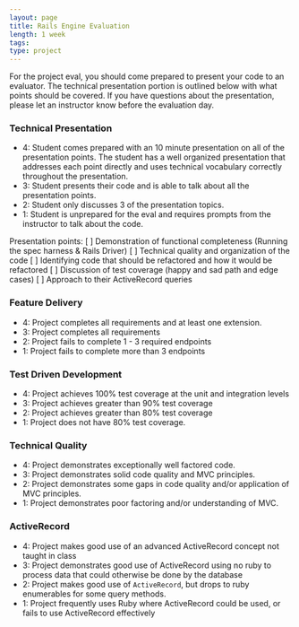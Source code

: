 ```yaml
---
layout: page
title: Rails Engine Evaluation
length: 1 week
tags:
type: project
---
```


For the project eval, you should come prepared to present your code to an evaluator.
The technical presentation portion is outlined below with what points should be covered. If you have questions about the presentation, please let an instructor know before the evaluation day.


### Technical Presentation

* 4: Student comes prepared with an 10 minute presentation on all of the presentation points. The student has a well organized presentation that addresses each point directly and uses technical vocabulary correctly throughout the presentation. 
* 3: Student presents their code and is able to talk about all the presentation points.
* 2: Student only discusses 3 of the presentation topics.
* 1: Student is unprepared for the eval and requires prompts from the instructor to talk about the code.

Presentation points:
  [ ] Demonstration of functional completeness (Running the spec harness & Rails Driver)
  [ ] Technical quality and organization of the code
  [ ] Identifying code that should be refactored and how it would be refactored
  [ ] Discussion of test coverage (happy and sad path and edge cases)
  [ ] Approach to their ActiveRecord queries

### Feature Delivery

* 4: Project completes all requirements and at least one extension.
* 3: Project completes all requirements
* 2: Project fails to complete 1 - 3 required endpoints
* 1: Project fails to complete more than 3 endpoints

### Test Driven Development

* 4: Project achieves 100% test coverage at the unit and integration levels
* 3: Project achieves greater than 90% test coverage
* 2: Project achieves greater than 80% test coverage
* 1: Project does not have 80% test coverage.

### Technical Quality

* 4: Project demonstrates exceptionally well factored code.
* 3: Project demonstrates solid code quality and MVC principles.
* 2: Project demonstrates some gaps in code quality and/or application of MVC principles.
* 1: Project demonstrates poor factoring and/or understanding of MVC.

### ActiveRecord

* 4: Project makes good use of an advanced ActiveRecord concept not taught in class
* 3: Project demonstrates good use of ActiveRecord using no ruby to process data that could otherwise be done by the database
* 2: Project makes good use of `ActiveRecord`, but drops to ruby enumerables for some query methods.
* 1: Project frequently uses Ruby where ActiveRecord could be used, or fails to use ActiveRecord effectively

